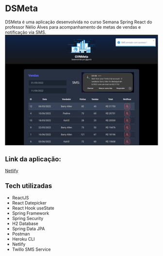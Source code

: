 # DSMeta 

DSMeta é uma aplicação desenvolvida no curso Semana Spring React do professor Nélio Alves
para acompanhamento de metas de vendas e notificação via SMS.
![Site preview](https://github.com/xocky2/gvnmeta/blob/main/frontend/public/GVNMeta.png)

## Link da aplicação:
 [Netlify](https://gvnmeta-react-spring.netlify.app/)
 
## Tech utilizadas

- ReactJS
- React Datepicker
- React Hook useState
- Spring Framework
- Spring Security
- H2 Database
- Spring Data JPA
- Postman
- Heroku CLI
- Netlify
- Twillo SMS Service



